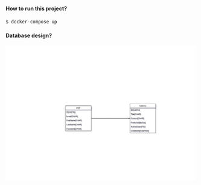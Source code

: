 #### How to run this project?

```bash
$ docker-compose up
```

#### Database design?

![alt text](./bc_blog.jpg)

